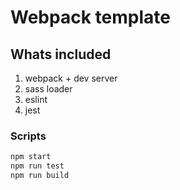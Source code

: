 # Webpack template

## Whats included

1. webpack + dev server
1. sass loader
1. eslint
1. jest

### Scripts

```sh
npm start
npm run test
npm run build
```

